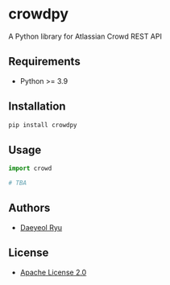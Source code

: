 # crowdpy
A Python library for Atlassian Crowd REST API

## Requirements
- Python >= 3.9

## Installation
```sh
pip install crowdpy
```

## Usage
```python
import crowd

# TBA
```

## Authors
- [Daeyeol Ryu](https://yoobato.com)

## License
- [Apache License 2.0](./LICENSE)
